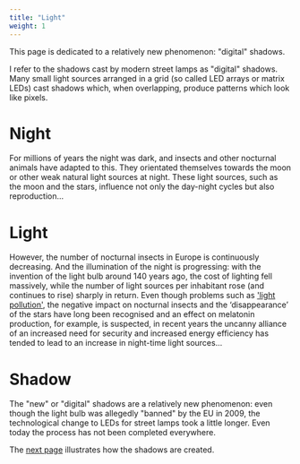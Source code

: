 ```yaml
---
title: "Light"
weight: 1
---
```


This page is dedicated to a relatively new phenomenon: "digital" shadows.

I refer to the shadows cast by modern street lamps as "digital" shadows. Many small light sources arranged in a grid (so called LED arrays or matrix LEDs) cast shadows which, when overlapping, produce patterns which look like pixels.

# Night
For millions of years the night was dark, and insects and other nocturnal animals have adapted to this. They orientated themselves towards the moon or other weak natural light sources at night. These light sources, such as the moon and the stars, influence not only the day-night cycles but also reproduction...

# Light
However, the number of nocturnal insects in Europe is continuously decreasing. And the illumination of the night is progressing: with the invention of the light bulb around 140 years ago, the cost of lighting fell massively, while the number of light sources per inhabitant rose (and continues to rise) sharply in return. Even though problems such as ['light pollution'](https://en.wikipedia.org/wiki/Light_pollution), the negative impact on nocturnal insects and the ‘disappearance’ of the stars have long been recognised and an effect on melatonin production, for example, is suspected, in recent years the uncanny alliance of an increased need for security and increased energy efficiency has tended to lead to an increase in night-time light sources...

# Shadow
The "new" or "digital" shadows are a relatively new phenomenon: even though the light bulb was allegedly "banned" by the EU in 2009, the technological change to LEDs for street lamps took a little longer. Even today the process has not been completed everywhere.

The [next page](#phenomenon) illustrates how the shadows are created.
